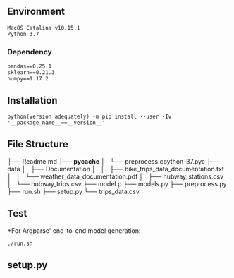 ## Environment
```
MacOS Catalina v10.15.1
Python 3.7
```

### Dependency
```
pandas==0.25.1
sklearn==0.21.3
numpy==1.17.2
```

## Installation
```
python(version adequately) -m pip install --user -Iv '__package_name__==__version__'
```

## File Structure
├── Readme.md
├── __pycache__
│   └── preprocess.cpython-37.pyc
├── data
│   ├── Documentation
│   │   ├── bike_trips_data_documentation.txt
│   │   └── weather_data_documentation.pdf
│   ├── hubway_stations.csv
│   └── hubway_trips.csv
├── model.p
├── models.py
├── preprocess.py
├── run.sh
├── setup.py
└──  trips_data.csv

## Test

*For Argparse' end-to-end model generation:
```
./run.sh
```

## setup.py

